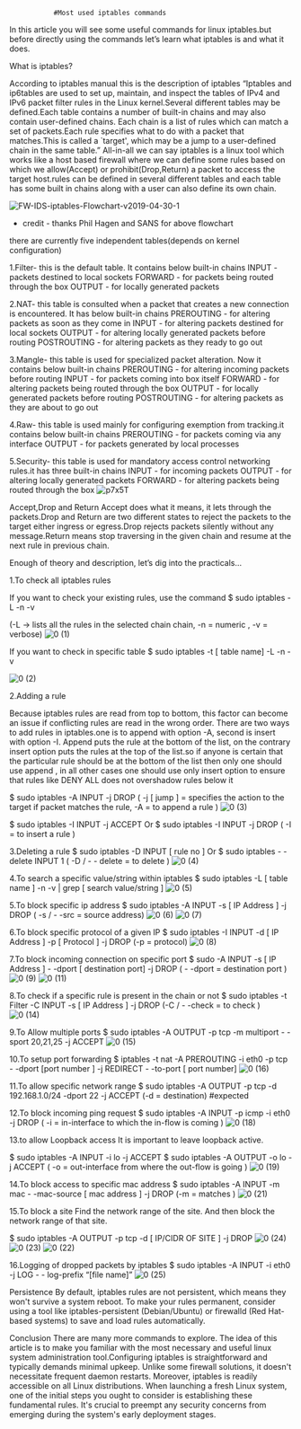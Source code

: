                #Most used iptables commands


In this article you will see some useful commands for linux iptables.but before directly using the commands let’s learn what iptables is and what it does.

What is iptables?

According to iptables manual this is the description of iptables 
“Iptables and ip6tables are used to set up, maintain, and inspect the tables of IPv4 and IPv6 packet filter rules in the Linux kernel.Several different tables may be defined.Each table contains a number of built-in chains and may also contain user-defined chains.
Each chain is a list of rules which can match a set of packets.Each rule specifies what to do with a packet that matches.This is called a `target', which may be a jump to a user-defined chain in the same table.”
All-in-all we can say iptables is a linux tool which works like a host based firewall where we can define some rules based on which we allow(Accept) or prohibit(Drop,Return) a packet to access  the target host.rules can be defined in several different tables and each table has some built in chains along with a user can also define its own chain.

![FW-IDS-iptables-Flowchart-v2019-04-30-1](https://github.com/GhanshyamCSA/iptables-introduction-and-commands/assets/7269200/94803c62-5fbf-49e7-a97e-68ed2a5470cb)

* credit - thanks Phil Hagen and SANS for above flowchart 

there are currently five independent tables(depends on kernel configuration) 


1.Filter- this is the default table. It contains below built-in chains
INPUT - packets destined to local sockets
FORWARD - for packets being routed through the box
OUTPUT - for locally generated packets

2.NAT- this table is consulted when a packet that creates a new connection is encountered. It has below built-in chains
PREROUTING - for altering packets as soon as they come in
INPUT - for altering packets destined for local sockets
OUTPUT - for altering locally generated packets before routing
POSTROUTING - for altering packets as they ready to go out 

3.Mangle- this table is used for specialized packet alteration. Now it contains below built-in chains
PREROUTING - for altering incoming packets before routing
INPUT - for packets coming into box itself
FORWARD - for altering packets being routed through the box 
OUTPUT - for locally generated packets before routing
POSTROUTING - for altering packets as they are about to go out

4.Raw- this table is used mainly for configuring exemption from tracking.it contains below built-in chains
PREROUTING - for packets coming via any interface
OUTPUT - for packets generated by local processes

5.Security- this table is used for mandatory access control networking rules.it has three built-in chains
INPUT - for incoming packets
OUTPUT - for altering locally generated packets
FORWARD - for altering packets being routed through the box
![p7x5T](https://github.com/GhanshyamCSA/iptables-introduction-and-commands/assets/7269200/b1d2c03f-4176-476d-ab14-6ffa429477c3)


Accept,Drop and Return
Accept does what it means, it lets through the packets.Drop and Return are two different states to reject the packets to the target either ingress or egress.Drop rejects packets silently without any message.Return means stop traversing in the given chain and resume at the next rule in previous chain.

Enough of theory and description, let’s dig into the practicals…

1.To check all iptables rules

If you want to check your existing rules, use the command 
$ sudo iptables  -L  -n  -v

(-L -> lists all the rules in the selected chain chain, -n = numeric , -v = verbose)
![0 (1)](https://github.com/GhanshyamCSA/iptables-introduction-and-commands/assets/7269200/8c5870c7-34d7-40a8-97d4-03883b36ef0b)


If you want to check in specific table
$ sudo iptables  -t  [ table name]  -L -n -v

![0 (2)](https://github.com/GhanshyamCSA/iptables-introduction-and-commands/assets/7269200/d2d15dde-bbe4-4425-b571-ddafb96c64c3)


2.Adding a rule

Because iptables rules are read from top to bottom, this factor can become an issue if conflicting rules are read in the wrong order.
There are two ways to add rules in iptables.one is to append with option -A, second is insert with option  -I. Append puts the rule at the bottom of the list, on the contrary insert option puts the rules at the top of the list.so if anyone is certain that the particular rule should be at the bottom of the list then only one should use append , in all other cases one should use only insert option to ensure that rules like DENY ALL does not overshadow rules below it

$ sudo iptables  -A  INPUT -j DROP
( -j [ jump ] = specifies the action to the target if packet matches the rule, -A = to append a rule )
![0 (3)](https://github.com/GhanshyamCSA/iptables-introduction-and-commands/assets/7269200/205f8910-9222-435d-8c68-377095808280)

$ sudo iptables -I INPUT -j ACCEPT
Or 
$ sudo iptables -I INPUT  -j DROP
( -I = to insert a rule )

3.Deleting a rule
$ sudo iptables  -D INPUT [ rule no ]
Or 
$ sudo iptables  - -delete INPUT 1
( -D / - - delete = to delete )
![0 (4)](https://github.com/GhanshyamCSA/iptables-introduction-and-commands/assets/7269200/d2aabd10-300d-4a0a-a6f2-70cf1a4edf90)

4.To search a specific value/string within iptables
$ sudo iptables  -L  [ table name ]   -n   -v  | grep [ search value/string ]
![0 (5)](https://github.com/GhanshyamCSA/iptables-introduction-and-commands/assets/7269200/13efc815-2a44-479e-b18c-cfd326cb4ab2)



5.To block specific ip address
$ sudo iptables -A INPUT  -s [ IP Address ]  -j  DROP
( -s / - -src = source address)
![0 (6)](https://github.com/GhanshyamCSA/iptables-introduction-and-commands/assets/7269200/5ccce197-22ac-47c8-ab24-01ee78e61e5c)
![0 (7)](https://github.com/GhanshyamCSA/iptables-introduction-and-commands/assets/7269200/f4ea2bd3-2258-44c7-b309-a80ef493e687)



6.To block specific protocol of a given IP
$ sudo iptables  -I INPUT -d [ IP Address ]  -p [ Protocol ]  -j DROP
(-p = protocol)
![0 (8)](https://github.com/GhanshyamCSA/iptables-introduction-and-commands/assets/7269200/d51df1ec-b5b9-4fae-a022-1a662b2575f1)


7.To block incoming connection on specific port
$ sudo  -A INPUT  -s [ IP Address ]   - -dport [ destination port]  -j DROP
( - -dport = destination port )
![0 (9)](https://github.com/GhanshyamCSA/iptables-introduction-and-commands/assets/7269200/58ed0343-5289-4086-ba37-4b095ebeec2a)
![0 (11)](https://github.com/GhanshyamCSA/iptables-introduction-and-commands/assets/7269200/3d813f1b-f260-4948-b0c3-3757f7988f33)


8.To check if a specific rule is present in the chain or  not
$ sudo iptables  -t  Filter  -C INPUT -s [ IP Address ]  -j  DROP
(-C / - -check = to check )
![0 (14)](https://github.com/GhanshyamCSA/iptables-introduction-and-commands/assets/7269200/a04261b6-4c37-4952-845d-d9d75b7b91bb)


9.To Allow multiple ports
$ sudo iptables  -A OUTPUT  -p tcp  -m multiport   - -sport 20,21,25  -j  ACCEPT
![0 (15)](https://github.com/GhanshyamCSA/iptables-introduction-and-commands/assets/7269200/25c93b39-f31e-465c-b943-8a62df2dc999)


10.To setup port forwarding
$ iptables  -t  nat  -A   PREROUTING   -i  eth0  -p  tcp  - -dport  [port number ]   -j  REDIRECT                 - -to-port  [ port number]
![0 (16)](https://github.com/GhanshyamCSA/iptables-introduction-and-commands/assets/7269200/8c08776e-47a5-4696-a6ef-4ac01dcc01c7)



11.To allow specific network range
$ sudo iptables  -A OUTPUT -p tcp  -d 192.168.1.0/24  -dport 22  -j ACCEPT
(-d = destination)
#expected 

12.To block incoming ping request
$  sudo iptables  -A  INPUT  -p  icmp   -i   eth0  -j DROP
( -i =  in-interface to which the in-flow is coming )
![0 (18)](https://github.com/GhanshyamCSA/iptables-introduction-and-commands/assets/7269200/61c00a3c-a253-4ff6-991b-2327095f3514)


13.to allow Loopback access
It is important to leave loopback active.

$ sudo iptables  -A INPUT -i  lo   -j  ACCEPT 
$ sudo iptables  -A  OUTPUT   -o  lo   -j  ACCEPT 
( -o = out-interface from where the out-flow is going )
![0 (19)](https://github.com/GhanshyamCSA/iptables-introduction-and-commands/assets/7269200/95b475fc-d936-49ad-85a3-47424a1917d2)



14.To block access to specific mac address 
$ sudo iptables  -A   INPUT  -m   mac  - -mac-source  [ mac address ]  -j   DROP
(-m = matches )
![0 (21)](https://github.com/GhanshyamCSA/iptables-introduction-and-commands/assets/7269200/164f483b-4758-4743-b38f-28c8f43d06fd)


15.To block a site 
Find the network range  of the site. And then block the network range of that site.
 
$ sudo iptables  -A  OUTPUT  -p  tcp  -d  [ IP/CIDR OF SITE ]  -j  DROP
![0 (24)](https://github.com/GhanshyamCSA/iptables-introduction-and-commands/assets/7269200/7a2ee1ca-1c9e-4209-87bf-b59cfb789a2f)
![0 (23)](https://github.com/GhanshyamCSA/iptables-introduction-and-commands/assets/7269200/269c76c3-557d-45d2-994a-51722aafeb33)
![0 (22)](https://github.com/GhanshyamCSA/iptables-introduction-and-commands/assets/7269200/cd6878a5-585f-4794-bc2f-723adf9b53aa)


16.Logging of dropped packets by iptables
$ sudo iptables -A INPUT  -i  eth0 -j  LOG  - - log-prefix   “[file name]”
![0 (25)](https://github.com/GhanshyamCSA/iptables-introduction-and-commands/assets/7269200/8097ce7e-6acb-42c6-8e23-aa433de26d61)



Persistence
By default, iptables rules are not persistent, which means they won't survive a system reboot. To make your rules permanent, consider using a tool like iptables-persistent (Debian/Ubuntu) or firewalld (Red Hat-based systems) to save and load rules automatically.


Conclusion
There are many more commands to explore. The idea of this article is to make  you familiar with the most necessary and useful linux system administration tool.Configuring iptables is straightforward and typically demands minimal upkeep. Unlike some firewall solutions, it doesn't necessitate frequent daemon restarts. Moreover, iptables is readily accessible on all Linux distributions. When launching a fresh Linux system, one of the initial steps you ought to consider is establishing these fundamental rules. It's crucial to preempt any security concerns from emerging during the system's early deployment stages.
